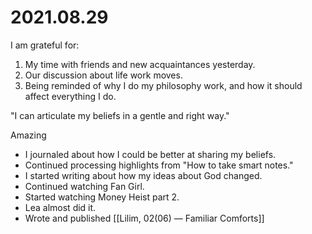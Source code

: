 # 2021.08.29

I am grateful for:

1. My time with friends and new acquaintances yesterday.
2. Our discussion about life work moves.
3. Being reminded of why I do my philosophy work, and how it should affect everything I do.

"I can articulate my beliefs in a gentle and right way."

Amazing

- I journaled about how I could be better at sharing my beliefs.
- Continued processing highlights from "How to take smart notes."
- I started writing about how my ideas about God changed.
- Continued watching Fan Girl.
- Started watching Money Heist part 2.
- Lea almost did it.
- Wrote and published [[Lilim, 02(06) — Familiar Comforts]]

